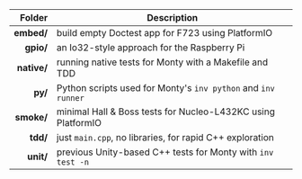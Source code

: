 | Folder | Description |
|-------:|-------------|
| **embed/** | build empty Doctest app for F723 using PlatformIO |
| **gpio/** | an Io32-style approach for the Raspberry Pi |
| **native/** | running native tests for Monty with a Makefile and TDD |
| **py/** | Python scripts used for Monty's `inv python` and `inv runner` |
| **smoke/** | minimal Hall & Boss tests for Nucleo-L432KC using PlatformIO |
| **tdd/** | just `main.cpp`, no libraries, for rapid C++ exploration |
| **unit/** | previous Unity-based C++ tests for Monty with `inv test -n` |
